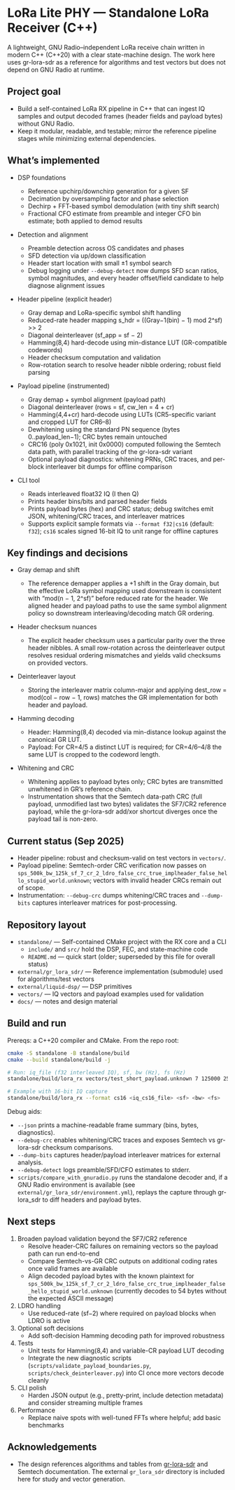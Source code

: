 # LoRa Lite PHY — Standalone LoRa Receiver (C++)

A lightweight, GNU Radio–independent LoRa receive chain written in modern C++ (C++20) with a clear state-machine design. The work here uses gr-lora-sdr as a reference for algorithms and test vectors but does not depend on GNU Radio at runtime.

## Project goal

- Build a self-contained LoRa RX pipeline in C++ that can ingest IQ samples and output decoded frames (header fields and payload bytes) without GNU Radio.
- Keep it modular, readable, and testable; mirror the reference pipeline stages while minimizing external dependencies.

## What’s implemented

- DSP foundations
  - Reference upchirp/downchirp generation for a given SF
  - Decimation by oversampling factor and phase selection
  - Dechirp + FFT-based symbol demodulation (with tiny shift search)
  - Fractional CFO estimate from preamble and integer CFO bin estimate; both applied to demod results

- Detection and alignment
  - Preamble detection across OS candidates and phases
  - SFD detection via up/down classification
  - Header start location with small ±1 symbol search
  - Debug logging under `--debug-detect` now dumps SFD scan ratios, symbol magnitudes, and every header offset/field candidate to help diagnose alignment issues

- Header pipeline (explicit header)
  - Gray demap and LoRa-specific symbol shift handling
  - Reduced-rate header mapping s_hdr = ((Gray−1(bin) − 1) mod 2^sf) >> 2
  - Diagonal deinterleaver (sf_app = sf − 2)
  - Hamming(8,4) hard-decode using min-distance LUT (GR-compatible codewords)
  - Header checksum computation and validation
  - Row-rotation search to resolve header nibble ordering; robust field parsing

- Payload pipeline (instrumented)
  - Gray demap + symbol alignment (payload path)
  - Diagonal deinterleaver (rows = sf, cw_len = 4 + cr)
  - Hamming(4,4+cr) hard-decode using LUTs (CR5-specific variant and cropped LUT for CR6–8)
  - Dewhitening using the standard PN sequence (bytes 0..payload_len−1); CRC bytes remain untouched
  - CRC16 (poly 0x1021, init 0x0000) computed following the Semtech data path, with parallel tracking of the gr-lora-sdr variant
  - Optional payload diagnostics: whitening PRNs, CRC traces, and per-block interleaver bit dumps for offline comparison

- CLI tool
  - Reads interleaved float32 IQ (I then Q)
  - Prints header bins/bits and parsed header fields
  - Prints payload bytes (hex) and CRC status; debug switches emit JSON, whitening/CRC traces, and interleaver matrices
  - Supports explicit sample formats via `--format f32|cs16` (default: `f32`); `cs16` scales signed 16-bit IQ to unit range for offline captures

## Key findings and decisions

- Gray demap and shift
  - The reference demapper applies a +1 shift in the Gray domain, but the effective LoRa symbol mapping used downstream is consistent with “mod(n − 1, 2^sf)” before reduced rate for the header. We aligned header and payload paths to use the same symbol alignment policy so downstream interleaving/decoding match GR ordering.

- Header checksum nuances
  - The explicit header checksum uses a particular parity over the three header nibbles. A small row-rotation across the deinterleaver output resolves residual ordering mismatches and yields valid checksums on provided vectors.

- Deinterleaver layout
  - Storing the interleaver matrix column-major and applying dest_row = mod(col − row − 1, rows) matches the GR implementation for both header and payload.

- Hamming decoding
  - Header: Hamming(8,4) decoded via min-distance lookup against the canonical GR LUT.
  - Payload: For CR=4/5 a distinct LUT is required; for CR=4/6–4/8 the same LUT is cropped to the codeword length.

- Whitening and CRC
  - Whitening applies to payload bytes only; CRC bytes are transmitted unwhitened in GR’s reference chain.
  - Instrumentation shows that the Semtech data-path CRC (full payload, unmodified last two bytes) validates the SF7/CR2 reference payload, while the gr-lora-sdr add/xor shortcut diverges once the payload tail is non-zero.

## Current status (Sep 2025)

- Header pipeline: robust and checksum-valid on test vectors in `vectors/`.
- Payload pipeline: Semtech-order CRC verification now passes on `sps_500k_bw_125k_sf_7_cr_2_ldro_false_crc_true_implheader_false_hello_stupid_world.unknown`; vectors with invalid header CRCs remain out of scope.
- Instrumentation: `--debug-crc` dumps whitening/CRC traces and `--dump-bits` captures interleaver matrices for post-processing.

## Repository layout

- `standalone/` — Self-contained CMake project with the RX core and a CLI
  - `include/` and `src/` hold the DSP, FEC, and state-machine code
  - `README.md` — quick start (older; superseded by this file for overall status)
- `external/gr_lora_sdr/` — Reference implementation (submodule) used for algorithms/test vectors
- `external/liquid-dsp/` — DSP primitives
- `vectors/` — IQ vectors and payload examples used for validation
- `docs/` — notes and design material

## Build and run

Prereqs: a C++20 compiler and CMake. From the repo root:

```bash
cmake -S standalone -B standalone/build
cmake --build standalone/build -j

# Run: iq_file (f32 interleaved IQ), sf, bw (Hz), fs (Hz)
standalone/build/lora_rx vectors/test_short_payload.unknown 7 125000 250000

# Example with 16-bit IQ capture
standalone/build/lora_rx --format cs16 <iq_cs16_file> <sf> <bw> <fs>
```

Debug aids:

- `--json` prints a machine-readable frame summary (bins, bytes, diagnostics).
- `--debug-crc` enables whitening/CRC traces and exposes Semtech vs gr-lora-sdr checksum comparisons.
- `--dump-bits` captures header/payload interleaver matrices for external analysis.
- `--debug-detect` logs preamble/SFD/CFO estimates to stderr.
- `scripts/compare_with_gnuradio.py` runs the standalone decoder and, if a GNU Radio
  environment is available (see `external/gr_lora_sdr/environment.yml`), replays the
  capture through gr-lora_sdr to diff headers and payload bytes.

## Next steps

1. Broaden payload validation beyond the SF7/CR2 reference
   - Resolve header-CRC failures on remaining vectors so the payload path can run end-to-end
   - Compare Semtech-vs-GR CRC outputs on additional coding rates once valid frames are available
   - Align decoded payload bytes with the known plaintext for `sps_500k_bw_125k_sf_7_cr_2_ldro_false_crc_true_implheader_false_hello_stupid_world.unknown` (currently decodes to 54 bytes without the expected ASCII message)
2. LDRO handling
   - Use reduced-rate (sf−2) where required on payload blocks when LDRO is active
3. Optional soft decisions
   - Add soft-decision Hamming decoding path for improved robustness
4. Tests
   - Unit tests for Hamming(8,4) and variable-CR payload LUT decoding
   - Integrate the new diagnostic scripts (`scripts/validate_payload_boundaries.py`, `scripts/check_deinterleaver.py`) into CI once more vectors decode cleanly
5. CLI polish
   - Harden JSON output (e.g., pretty-print, include detection metadata) and consider streaming multiple frames
6. Performance
   - Replace naive spots with well-tuned FFTs where helpful; add basic benchmarks

## Acknowledgements

- The design references algorithms and tables from [gr-lora-sdr](https://github.com/rpp0/gr-lora_sdr) and Semtech documentation. The external `gr_lora_sdr` directory is included here for study and vector generation.
